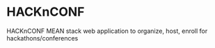 # HACKnCONF
HACKnCONF MEAN stack web application to organize, host, enroll for hackathons/conferences
